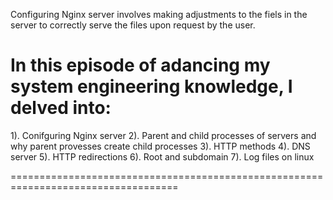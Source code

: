 Configuring Nginx server involves making adjustments to the fiels in the server to correctly serve the files upon request by the user. 

In this episode of adancing my system engineering knowledge, I delved into:
===================================================================================
1). Conifguring Nginx server
2). Parent and child processes of servers and why parent provesses create child processes
3). HTTP methods
4). DNS server
5). HTTP redirections
6). Root and subdomain
7). Log files on linux

===================================================================================
